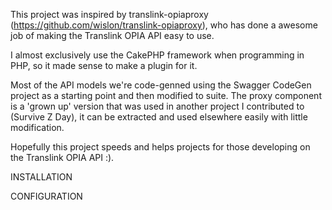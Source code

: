 This project was inspired by translink-opiaproxy (https://github.com/wislon/translink-opiaproxy), who has done a awesome job of making the 
Translink OPIA API easy to use.

I almost exclusively use the CakePHP framework when programming in PHP, so it made sense to make a plugin for it.

Most of the API models we're code-genned using the Swagger CodeGen project as a starting point and then modified to suite.
The proxy component is a 'grown up' version that was used in another project I contributed to (Survive Z Day), it can be extracted and used elsewhere easily with little modification.

Hopefully this project speeds and helps projects for those developing on the Translink OPIA API :).

INSTALLATION 



CONFIGURATION